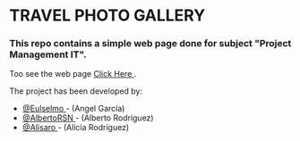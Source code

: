 # TRAVEL PHOTO GALLERY 

### This repo contains a simple web page done for subject "Project Management IT".


Too see the web page [Click Here ](https://albertorsn.github.io/TravelPhotoGallery/s).


The project has been developed by:

*  [@Eulselmo ](https://github.com/eulselmo) - (Angel García)
*  [@AlbertoRSN ](https://github.com/AlbertoRSN) - (Alberto Rodríguez)
*  [@Alisaro ](https://github.com/alisaro) - (Alicia Rodríguez)
	
	







